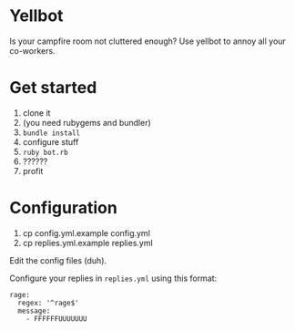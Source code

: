 # Yellbot
Is your campfire room not cluttered enough?  Use yellbot to annoy all your co-workers.

# Get started

1. clone it
2. (you need rubygems and bundler)
3. `bundle install`
4. configure stuff
3. `ruby bot.rb`
4. ??????
5. profit

# Configuration

1. cp config.yml.example config.yml
2. cp replies.yml.example replies.yml

Edit the config files (duh).

Configure your replies in `replies.yml` using this format:

    rage:
      regex: '^rage$'
      message:
        - FFFFFFUUUUUUU
